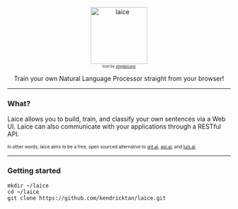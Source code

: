 <p align="center">
  <a href="#">
    <img alt="laice" src="https://i.imgur.com/HmvI1JP.png" width="128"><br/>    
  </a>
  <span style="font-size:8px">Icon by <a style="font-size:8px" href="http://www.flaticon.com/authors/simpleicon">simpleicons</a></span>
</p>

<p align="center">
    Train your own Natural Language Processor straight from your browser!
</p>


---

### What?
<p>Laice allows you to build, train, and classify your own sentences via a Web UI. Laice can also communicate with your applications through a RESTful API.</p>
<p style="font-size: 10px">In other words, laice aims to be a free, open sourced alternative to <a href="http://wit.ai">wit.ai</a>, <a href="http://wit.ai">api.ai</a>, and <a href="http://wit.ai">luis.ai</a></p>

---
 
### Getting started

```
mkdir ~/laice
cd ~/laice
git clone https://github.com/kendricktan/laice.git
```


